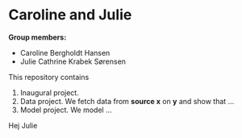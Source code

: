 # Caroline and Julie

**Group members:**
- Caroline Bergholdt Hansen
- Julie Cathrine Krabek Sørensen

This repository contains  
1. Inaugural project. 
2. Data project. We fetch data from **source x** on **y** and show that ...
3. Model project. We model ...

Hej Julie